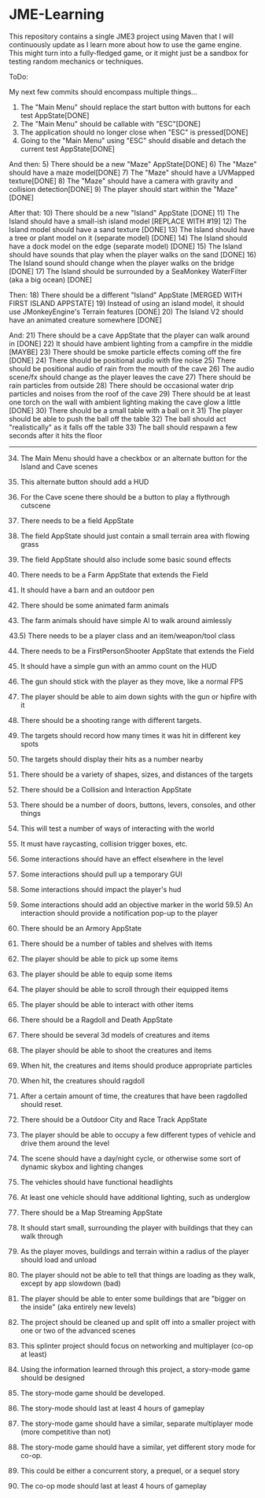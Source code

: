 # JME-Learning
This repository contains a single JME3 project using Maven that I will continuously update as I learn more about how to use the game engine. This might turn into a fully-fledged game, or it might just be a sandbox for testing random mechanics or techniques.


ToDo:

My next few commits should encompass multiple things...
1) The "Main Menu" should replace the start button with buttons for each test AppState[DONE]
2) The "Main Menu" should be callable with "ESC"[DONE]
3) The application should no longer close when "ESC" is pressed[DONE]
4) Going to the "Main Menu" using "ESC" should disable and detach the current test AppState[DONE]

And then:
5) There should be a new "Maze" AppState[DONE]
6) The "Maze" should have a maze model[DONE]
7) The "Maze" should have a UVMapped texture[DONE]
8) The "Maze" should have a camera with gravity and collision detection[DONE]
9) The player should start within the "Maze"[DONE]

After that:
10) There should be a new "Island" AppState [DONE]
11) The Island should have a small-ish island model [REPLACE WITH #19]
12) The Island model should have a sand texture [DONE]
13) The Island should have a tree or plant model on it (separate model) [DONE]
14) The Island should have a dock model on the edge (separate model) [DONE]
15) The Island should have sounds that play when the player walks on the sand [DONE]
16) The Island sound should change when the player walks on the bridge [DONE]
17) The Island should be surrounded by a SeaMonkey WaterFilter (aka a big ocean) [DONE]

Then:
18) There should be a different "Island" AppState [MERGED WITH FIRST ISLAND APPSTATE]
19) Instead of using an island model, it should use JMonkeyEngine's Terrain features [DONE]
20) The Island V2 should have an animated creature somewhere [DONE]

And:
21) There should be a cave AppState that the player can walk around in [DONE]
22) It should have ambient lighting from a campfire in the middle [MAYBE]
23) There should be smoke particle effects coming off the fire [DONE]
24) There should be positional audio with fire noise
25) There should be positional audio of rain from the mouth of the cave
26) The audio scene/fx should change as the player leaves the cave
27) There should be rain particles from outside
28) There should be occasional water drip particles and noises from the roof of the cave
29) There should be at least one torch on the wall with ambient lighting making the cave glow a little [DONE]
30) There should be a small table with a ball on it
31) The player should be able to push the ball off the table
32) The ball should act "realistically" as it falls off the table
33) The ball should respawn a few seconds after it hits the floor

-----
34) The Main Menu should have a checkbox or an alternate button for the Island and Cave scenes
35) This alternate button should add a HUD
36) For the Cave scene there should be a button to play a flythrough cutscene

37) There needs to be a field AppState
38) The field AppState should just contain a small terrain area with flowing grass
39) The field AppState should also include some basic sound effects

40) There needs to be a Farm AppState that extends the Field
41) It should have a barn and an outdoor pen
42) There should be some animated farm animals
43) The farm animals should have simple AI to walk around aimlessly

43.5) There needs to be a player class and an item/weapon/tool class

44) There needs to be a FirstPersonShooter AppState that extends the Field
45) It should have a simple gun with an ammo count on the HUD
46) The gun should stick with the player as they move, like a normal FPS
47) The player should be able to aim down sights with the gun or hipfire with it
48) There should be a shooting range with different targets.
49) The targets should record how many times it was hit in different key spots
50) The targets should display their hits as a number nearby
51) There should be a variety of shapes, sizes, and distances of the targets

52) There should be a Collision and Interaction AppState
53) There should be a number of doors, buttons, levers, consoles, and other things
54) This will test a number of ways of interacting with the world
55) It must have raycasting, collision trigger boxes, etc.
56) Some interactions should have an effect elsewhere in the level
57) Some interactions should pull up a temporary GUI
58) Some interactions should impact the player's hud
59) Some interactions should add an objective marker in the world
59.5) An interaction should provide a notification pop-up to the player

60) There should be an Armory AppState
61) There should be a number of tables and shelves with items
62) The player should be able to pick up some items
63) The player should be able to equip some items
64) The player should be able to scroll through their equipped items
65) The player should be able to interact with other items

67) There should be a Ragdoll and Death AppState
68) There should be several 3d models of creatures and items
69) The player should be able to shoot the creatures and items
70) When hit, the creatures and items should produce appropriate particles
71) When hit, the creatures should ragdoll
72) After a certain amount of time, the creatures that have been ragdolled should reset.

73) There should be a Outdoor City and Race Track AppState
74) The player should be able to occupy a few different types of vehicle and drive them around the level
75) The scene should have a day/night cycle, or otherwise some sort of dynamic skybox and lighting changes
76) The vehicles should have functional headlights
77) At least one vehicle should have additional lighting, such as underglow

78) There should be a Map Streaming AppState
79) It should start small, surrounding the player with buildings that they can walk through
80) As the player moves, buildings and terrain within a radius of the player should load and unload
81) The player should not be able to tell that things are loading as they walk, except by app slowdown (bad)
82) The player should be able to enter some buildings that are "bigger on the inside" (aka entirely new levels)

83) The project should be cleaned up and split off into a smaller project with one or two of the advanced scenes
84) This splinter project should focus on networking and multiplayer (co-op at least)

85) Using the information learned through this project, a story-mode game should be designed
86) The story-mode game should be developed.
87) The story-mode should last at least 4 hours of gameplay
88) The story-mode game should have a similar, separate multiplayer mode (more competitive than not)
89) The story-mode game should have a similar, yet different story mode for co-op.
89) This could be either a concurrent story, a prequel, or a sequel story
90) The co-op mode should last at least 4 hours of gameplay
